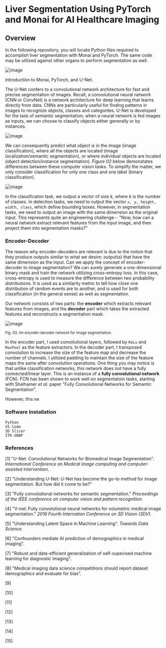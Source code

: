 # Liver Segmentation Using PyTorch and Monai for AI Healthcare Imaging

Overview
-------------------------------------------------
In the following repository, you will locate Python files required to accomplish liver segmentation with Monai and PyTorch. The same code may be utilized against other organs to perform segmentation as well. 

![image](https://github.com/aliamrod/PyTorch-and-Monai-for-AI-Healthcare-Imaging/assets/62684338/d2f132e5-09c0-42bc-96fb-0d4bb19c067f)

Introduction to Monai, PyTorch, and U-Net.

The U-Net confers to a convolutional network architecture for fast and precise segmentation of images. Recall, a convolutional neural network (CNN or ConvNet) is a network 
architecture for deep learning that learns directly from data. CNNs are particularly useful for finding patterns in images to recognize objects, classes and categorites.
U-Net is developed for the task of semantic segmentation; when a neural network is fed images as inputs, we can choose to classify objects either generally or by instances. 

![image](https://github.com/aliamrod/PyTorch-and-Monai-for-AI-Healthcare-Imaging/assets/62684338/82fe8a8b-0c2a-4faf-bca9-d1cdd7d5454d)


We can consequently predict what object is in the image (image classification), where all the objects are located (image localization/semantic segmentation), or where
individual objects are located (object detection/instance segmentation). _Figure 02_ below demonstates differences between these computer vision tasks. To simplify 
the matter, we only consider classification for only one class and one label (binary classification). 


![image](https://github.com/aliamrod/PyTorch-and-Monai-for-AI-Healthcare-Imaging/assets/62684338/b685165b-7d3f-46ad-999b-cd47b2e8fc6a)


In the classificaton task, we output a vector of size _k_, where _k_ is the number of classes. In detection tasks, we need to output the vector `x, y, height, width, class`, which define bounding boxes. However, in segmentation tasks, we need to output an image with the same dimension as the original input. This represents quite an engineering challenge-- "Now, how can a neural network extract relevant features from the input image, and then project them into segmentation masks?"

### Encoder-Decoder
The reason why encoder-decoders are relevant is due to the notion that they produce outputs similar to what we desire: output(s) that have the same dimension as the input. Can we apply the concept of encoder-decoder to image segmentation? We can surely generate a one-dimensional binary mask and train the network utilizing cross-entropy loss. In this case, cross-entropy is used to measure the difference between two probability distributions. It is used as a similarity metric to tell how close one distribution of random events are to another, and is used for both classification (in the general sense) as well as segmentation.

Our network consists of two parts: the **encoder** which extracts relevant features from images, and the **decoder** part which takes the extracted features and reconstructs a segmentation mask. 


![image](https://github.com/aliamrod/PyTorch-and-Monai-for-AI-Healthcare-Imaging/assets/62684338/1747c48f-3140-4e86-b98a-ddbbdb1302a5)

<sub>Fig. 03. An encoder-decoder network for image segmentation.</sub>

In the encoder part, I used convolutional layers, followed by `ReLu` and `MaxPool` as the feature extractors. In the decoder part, I transposed convolution to increase the size of the feature map and decrease the number of channels. I utilized padding to maintain the size of the feature maps the same after convolution operations. One thing you may notice is that unlike classification networks, this network does not have a fully connected/linear layer. This is an instance of a **fully convolutional network** (FCN). FCN has been shown to work well on segmentatoin tasks, starting with Shelhamer _et al._ paper "Fully Convolutional Networks for Semantic Segmentation". 

However, this ne


### Software Installation
```
Python
VS Code
3D Slicer
ITK-SNAP
```

### References

[1] "U-Net: Convolutional Networks for Biomedical Image Segmentation". _International Conference on Medical image computing and computer-assisted intervention._

[2] "Understanding U-Net: U-Net has become the go-to method for image segmentation. But how did it come to be?"

[3] "Fully convolutional networks for semantic segmentation." _Proceedings of the IEEE conference on computer vision and pattern recognition._ 

[4] "V-net: Fully convolutional neural networks for volumetric medical image segmentation." _2016 Fourth Internation Conference on 3D Vision (3DV)._

[5] "Understanding Latent Space in Machine Learning". _Towards Data Science._

[6] "Confounders mediate AI prediction of demographics in medical imaging". 

[7] "Robust and data-efficient generalization of self-supevised machine learning for diagnostic imaging".

[8] "Medical imaging data science competitions should report dataset demographics and evaluate for bias".

[9]

[10]

[11]

[12]

[13]

[14]

[15]

